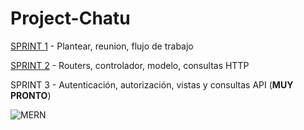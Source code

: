 # Project-Chatu

[SPRINT 1](https://github.com/miguelcastrozz/Project-Chatu/tree/Sprint-1) - Plantear, reunion, flujo de trabajo

[SPRINT 2](https://github.com/miguelcastrozz/Project-Chatu/tree/Sprint-2) - Routers, controlador, modelo, consultas HTTP

SPRINT 3 - Autenticación, autorización, vistas y consultas API (**MUY PRONTO**)

![MERN](https://www.notion.so/image/https%3A%2F%2Fkomarcalabs.com%2Fimages%2Fmern.png?table=block&id=5422518f-f565-487a-a551-f6f369468922&spaceId=8f38dd03-0516-4799-8949-df14b0a223f5&width=2000&userId=68e37dc5-4c9c-4eec-8f3e-7ff4a4409c0c&cache=v2)
